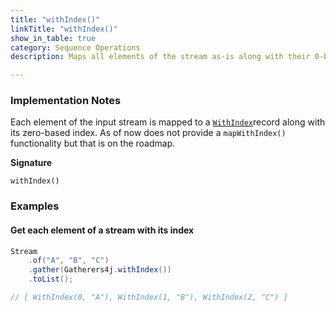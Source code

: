 ```yaml
---
title: "withIndex()"
linkTitle: "withIndex()"
show_in_table: true
category: Sequence Operations
description: Maps all elements of the stream as-is along with their 0-based index.

---
```


### Implementation Notes

Each element of the input stream is mapped to a [`WithIndex`](https://github.com/tginsberg/gatherers4j/blob/main/src/main/java/com/ginsberg/gatherers4j/WithIndex.java)record along with its zero-based index. As of now
does not provide a `mapWithIndex()` functionality but that is on the roadmap.

**Signature**

`withIndex()`

### Examples

#### Get each element of a stream with its index

```java
Stream
    .of("A", "B", "C")
    .gather(Gatherers4j.withIndex())
    .toList();

// [ WithIndex(0, "A"), WithIndex(1, "B"), WithIndex(2, "C") ]
```


